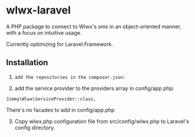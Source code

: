 wlwx-laravel
============

A PHP package to connect to Wlwx's sms in an object-oriented manner, with a focus on intuitive usage.

Currently optimizing for Laravel Framework.

## Installation

1. `add the repositories in the composer.json:`

2. add the service provider to the providers array in config/app.php:
```
Jimmy\Wlwx\ServiceProvider::class,
```

There's no facades to add in config/app.php

3. Copy wlwx.php configuration file from src/config/wlwx.php to Laravel's config directory.
